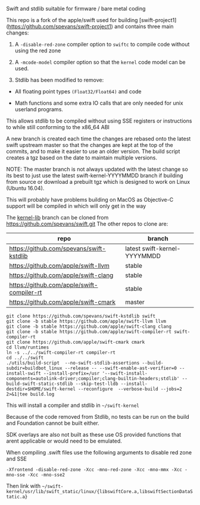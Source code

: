 Swift and stdlib suitable for firmware / bare metal coding


This repo is a fork of the apple/swift used for building [swift-project1]
(https://github.com/spevans/swift-project1) and contains three main changes:

1. A `-disable-red-zone` compiler option to `swiftc` to compile code without
   using the red zone


2. A `-mcode-model` compiler option so that the `kernel` code model can be
   used.

3. Stdlib has been modified to remove:

- All floating point types `(Float32/Float64)` and code

- Math functions and some extra IO calls that are only needed for unix userland
programs.

This allows stdlib to be compiled without using SSE registers or instructions
to while still conforming to the x86_64 ABI


A new branch is created each time the changes are rebased onto the latest swift
upstream master so that the changes are kept at the top of the commits, and to
make it easier to use an older version. The build script creates a tgz based on
the date to maintain multiple versions.

NOTE: The master branch is not always updated with the latest change so its best
to just use the latest swift-kernel-YYYYMMDD branch if building from source or
download a prebuilt tgz which is designed to work on Linux (Ubuntu 16.04).

This will probably have problems building on MacOS as Objective-C support will
be compiled in which will only get in the way



The [kernel-lib](https://github.com/spevans/swift/tree/kernel-lib)
branch can be cloned from https://github.com/spevans/swift.git The other repos
to clone are:

| repo                                       | branch                       |
|--------------------------------------------|------------------------------|
| https://github.com/spevans/swift-kstdlib   | latest swift-kernel-YYYYMMDD |
| https://github.com/apple/swift-llvm        | stable                       |
| https://github.com/apple/swift-clang       | stable                       |
| https://github.com/apple/swift-compiler-rt | stable                       |
| https://github.com/apple/swift-cmark       | master                       |


```
git clone https://github.com/spevans/swift-kstdlib swift
git clone -b stable https://github.com/apple/swift-llvm llvm
git clone -b stable https://github.com/apple/swift-clang clang
git clone -b stable https://github.com/apple/swift-compiler-rt swift-compiler-rt
git clone https://github.com/apple/swift-cmark cmark
cd llvm/runtimes
ln -s ../../swift-compiler-rt compiler-rt
cd ../../swift
./utils/build-script  --no-swift-stdlib-assertions --build-subdir=buildbot_linux --release -- --swift-enable-ast-verifier=0 --install-swift --install-prefix=/usr '--swift-install-components=autolink-driver;compiler;clang-builtin-headers;stdlib' --build-swift-static-stdlib --skip-test-lldb --install-destdir=$HOME/swift-kernel --reconfigure  --verbose-build --jobs=2 2>&1|tee build.log
```

This will install a compiler and stdlib in `~/swift-kernel`


Because of the code removed from Stdlib, no tests can be run on the build and
Foundation cannot be built either.

SDK overlays are also not built as these use OS provided functions that arent
applicable or would need to be emulated.

When compiling .swift files use the following arguments to disable red zone and
SSE

`-Xfrontend -disable-red-zone -Xcc -mno-red-zone -Xcc -mno-mmx -Xcc -mno-sse -Xcc -mno-sse2`

Then link with `~/swift-kernel/usr/lib/swift_static/linux/{libswiftCore.a,libswiftSectionDataStatic.a}`
